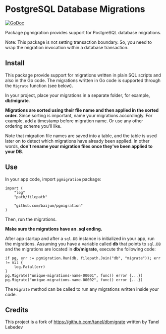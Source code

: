 # PostgreSQL Database Migrations

[![GoDoc](https://godoc.org/github.com/baijum/pgmigration?status.svg)](https://godoc.org/github.com/baijum/pgmigration)

Package pgmigration provides support for PostgreSQL database
migrations.

Note: This package is not setting transaction boundary.  So, you need
to wrap the migration invocation within a database transaction.

## Install

This package provide support for migrations written in plain SQL
scripts and also in the Go code.  The migrations written in Go code is
supported through the `Migrate` function (see below).

In your project, place your migrations in a separate folder, for
example, **db/migrate**.

**Migrations are sorted using their file name and then applied in the
sorted order.** Since sorting is important, name your migrations
accordingly.  For example, add a timestamp before migration name.  Or
use any other ordering scheme you'll like.

Note that migration file names are saved into a table, and the table
is used later on to detect which migrations have already been applied.
In other words, **don't rename your migration files once they've been
applied to your DB**.

## Use

In your app code, import `pgmigration` package:
```golang
import (
    "log"
    "path/filepath"

    "github.com/baijum/pgmigration"
)
```

Then, run the migrations.

**Make sure the migrations have an .sql ending.**

After app startup and after a `sql.DB` instance is initialized in your
app, run the migrations.  Assuming you have a variable called **db**
that points to `sql.DB` and the migrations are located in
**db/migrate**, execute the following code:

```golang
if pg, err := pgmigration.Run(db, filepath.Join("db", "migrate")); err != nil {
    log.Fatal(err)
}
pg.Migrate("unique-migrations-name-00001", func() error {...})
pg.Migrate("unique-migrations-name-00002", func() error {...})
```

The `Migrate` method can be called to run any migrations written inside
your code.

## Credits

This project is a fork of https://github.com/tanel/dbmigrate written by Tanel Lebedev
